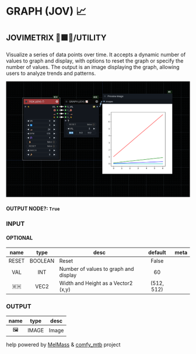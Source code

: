 # GRAPH (JOV) 📈

## JOVIMETRIX 🔺🟩🔵/UTILITY

Visualize a series of data points over time. It accepts a dynamic number of values to graph and display, with options to reset the graph or specify the number of values. The output is an image displaying the graph, allowing users to analyze trends and patterns.

![GRAPH](https://raw.githubusercontent.com/Amorano/Jovimetrix-examples/master/node/GRAPH/GRAPH.png)

#### OUTPUT NODE?: `True`

### INPUT

#### OPTIONAL

name | type | desc | default | meta
:---:|:---:|---|:---:|---
RESET  |  BOOLEAN  | Reset | False | 
VAL  |  INT  | Number of values to graph and display | 60 | 
🇼🇭  |  VEC2  | Width and Height as a Vector2 (x,y) | (512, 512) | 

### OUTPUT

name | type | desc
:---:|:---:|---
🖼️  |  IMAGE  | Image 

help powered by [MelMass](https://github.com/melMass) & [comfy_mtb](https://github.com/melMass/comfy_mtb) project